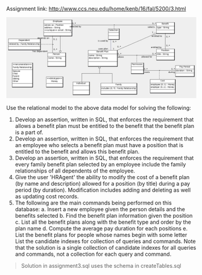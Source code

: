 Assignment link: http://www.ccs.neu.edu/home/kenb/16/fal/5200/3.html

![Benefit-UML diagram](benefit.jpg)
   
Use the relational model to the above data model for solving the following:
1. Develop an assertion, written in SQL, that enforces the requirement that allows a benefit plan must be entitled to the benefit that the benefit plan is a part of.
2. Develop an assertion, written in SQL, that enforces the requirement that an employee who selects a benefit plan must have a position that is entitled to the benefit and allows this benefit plan.
3. Develop an assertion, written in SQL, that enforces the requirement that every family benefit plan selected by an employee include the family relationships of all dependents of the employee.
4. Give the user 'HRAgent' the ability to modify the cost of a benefit plan (by name and description) allowed for a position (by title) during a pay period (by duration). Modification includes adding and deleting as well as updating cost records.
5. The following are the main commands being performed on this database:
  a. Insert a new employee given the person details and the benefits selected
  b. Find the benefit plan information given the position
  c. List all the benefit plans along with the benefit type and order by the plan name
  d. Compute the average pay duration for each positions
  e. List the benefit plans for people whose names begin with some letter
List the candidate indexes for collection of queries and commands. Note that the solution is a single collection of candidate indexes for all queries and commands, not a collection for each query and command.

> Solution in assignment3.sql uses the schema in createTables.sql
